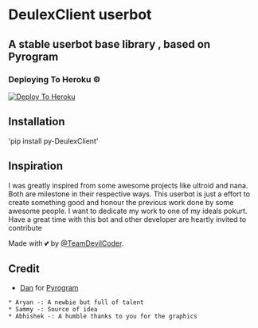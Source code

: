 # DeulexClient userbot
## A stable userbot base library , based on Pyrogram


### Deploying To Heroku ⚙
[![Deploy To Heroku](https://www.herokucdn.com/deploy/button.svg)](https://heroku.com/deploy?template=https://github.com/Deulex-Userbot/Deulex)

## Installation 
'pip install py-DeulexClient'

## Inspiration 
I was greatly inspired from some awesome projects like ultroid and nana. Both are milestone in their respective ways. This userbot is just a effort to create something good and honour the previous work done by some awesome people. I want to dedicate my work to one of my ideals pokurt. Have a great time with this bot and other developer are heartly invited to contribute


Made with 💕 by [@TeamDevilCoder](https://t.me/devilcodes_network).


## Credit
* [Dan](https://github.com/delivrance) for [Pyrogram](https://github.com/pyrogram/pyrogram)

```
* Aryan -: A newbie but full of talent
* Sammy -: Source of idea
* Abhishek -: A humble thanks to you for the graphics
```
